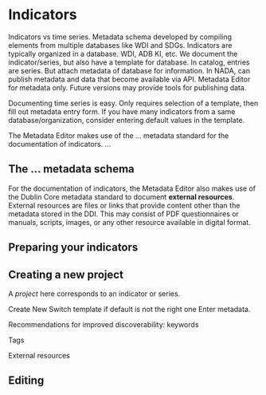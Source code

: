 # Indicators

Indicators vs time series.
Metadata schema developed by compiling elements from multiple databases like WDI and SDGs.
Indicators are typically organized in a database. WDI, ADB KI, etc. We document the indicator/series, but also have a template for database.
In catalog, entries are series. But attach metadata of database for information.
In NADA, can publish metadata and data that become available via API. Metadata Editor for metadata only. Future versions may provide tools for publishing data.

Documenting time series is easy. Only requires selection of a template, then fill out metadata entry form. If you have many indicators from a same database/organization, consider entering default values in the template. 

The Metadata Editor makes use of the ... metadata standard for the documentation of indicators. 
...

## The ... metadata schema

For the documentation of indicators, the Metadata Editor also makes use of the Dublin Core metadata standard to document **external resources**. External resources are files or links that provide content other than the metadata stored in the DDI. This may consist of PDF questionnaires or manuals, scripts, images, or any other resource available in digital format.

## Preparing your indicators

## Creating a new project
A *project* here corresponds to an indicator or series.

Create New 
Switch template if default is not the right one
Enter metadata.

Recommendations for improved discoverability: keywords

Tags

External resources

## Editing


